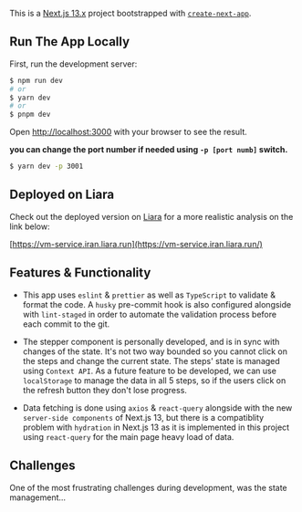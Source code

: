 This is a [Next.js 13.x](https://nextjs.org/) project bootstrapped with [`create-next-app`](https://github.com/vercel/next.js/tree/canary/packages/create-next-app).

## Run The App Locally

First, run the development server:

```bash
$ npm run dev
# or
$ yarn dev
# or
$ pnpm dev
```

Open [http://localhost:3000](http://localhost:3000) with your browser to see the result.

**you can change the port number if needed using `-p [port numb]` switch.**

```bash
$ yarn dev -p 3001
```
## Deployed on Liara

Check out the deployed version on [Liara](https://liara.ir/) for a more realistic analysis on the link below:

[https://vm-service.iran.liara.run](https://vm-service.iran.liara.run/)

## Features & Functionality

-   This app uses `eslint` & `prettier` as well as `TypeScript` to validate & format the code. A `husky` pre-commit hook is also configured alongside with `lint-staged` in order to automate the validation process before each commit to the git.

-   The stepper component is personally developed, and is in sync with changes of the state. It's not two way bounded so you cannot click on the steps
and change the current state. The steps' state is managed using `Context API`. As a future feature to be developed, we can use `localStorage` to manage the data in all 5 steps, so if the users click on the refresh button they don't lose progress.

-   Data fetching is done using `axios` & `react-query` alongside with the new `server-side components` of Next.js 13, but there is a compatiblity problem with `hydration` in Next.js 13 as it is implemented in this project using `react-query` for the main page heavy load of data.

## Challenges

One of the most frustrating challenges during development, was the state management...
